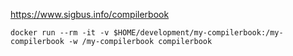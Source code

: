 https://www.sigbus.info/compilerbook

`docker run --rm -it -v $HOME/development/my-compilerbook:/my-compilerbook -w /my-compilerbook compilerbook
`

